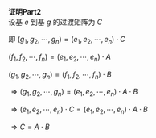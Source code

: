 **证明Part2**  
设基 $e$ 到基 $g$ 的过渡矩阵为 $C$  
  
即 $(g_1,g_2,\cdots,g_n)=(e_1,e_2,\cdots,e_n)\cdot C$  
  
 $(f_1,f_2,\cdots,f_n)=(e_1,e_2,\cdots,e_n)\cdot A$  
  
 $(g_1,g_2,\cdots,g_n)=(f_1,f_2,\cdots,f_n)\cdot B$  
  
 $\Rightarrow(g_1,g_2,\cdots,g_n)  
=(e_1,e_2,\cdots,e_n)\cdot A\cdot B$  
  
 $\Rightarrow(e_1,e_2,\cdots,e_n)\cdot C  
=(e_1,e_2,\cdots,e_n)\cdot A\cdot B$  
  
 $\Rightarrow C=A\cdot B$  
  
